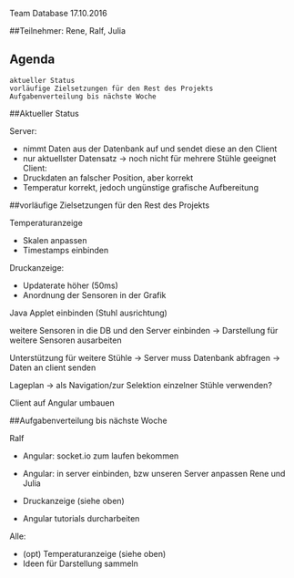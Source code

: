 Team Database 17.10.2016

##Teilnehmer: 
Rene, Ralf, Julia

## Agenda
	aktueller Status
	vorläufige Zielsetzungen für den Rest des Projekts
	Aufgabenverteilung bis nächste Woche

##Aktueller Status

Server:
- nimmt Daten aus der Datenbank auf und sendet diese an den Client
- nur aktuellster Datensatz -> noch nicht für mehrere Stühle geeignet
Client: 
- Druckdaten an falscher Position, aber korrekt
- Temperatur korrekt, jedoch ungünstige grafische Aufbereitung

##vorläufige Zielsetzungen für den Rest des Projekts

Temperaturanzeige
- Skalen anpassen
- Timestamps einbinden

Druckanzeige:
- Updaterate höher (50ms)
- Anordnung der Sensoren in der Grafik

Java Applet einbinden (Stuhl ausrichtung)

weitere Sensoren in die DB und den Server einbinden
-> Darstellung für weitere Sensoren ausarbeiten

Unterstützung für weitere Stühle
-> Server muss Datenbank abfragen
-> Daten an client senden

Lageplan
-> als Navigation/zur Selektion einzelner Stühle verwenden?

Client auf Angular umbauen

##Aufgabenverteilung bis nächste Woche

Ralf
- Angular: socket.io zum laufen bekommen
- Angular: in server einbinden, bzw unseren Server anpassen
Rene und Julia
- Druckanzeige (siehe oben)

- Angular tutorials durcharbeiten

Alle: 
- (opt) Temperaturanzeige (siehe oben)
- Ideen für Darstellung sammeln